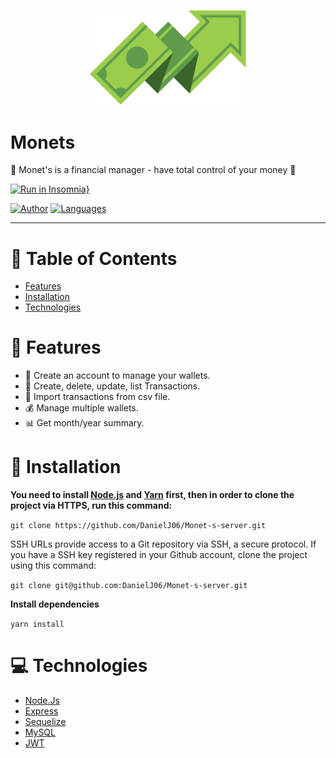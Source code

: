 <p align="center">
   <img src=".github/logo.png" width="250"/>
</p>

# Monets
 💸 Monet's is a financial manager - have total control of your money 💸

[![Run in Insomnia}](https://insomnia.rest/images/run.svg)](https://insomnia.rest/run/?label=Monet's&uri=https%3A%2F%2Fgithub.com%2FDanielJ06%2FMonet-s-server%2Fblob%2Fmaster%2F.github%2Fdocumentation.json)

[![Author](https://img.shields.io/badge/author-DanielJ06-7FCD91?style=flat-square)](https://github.com/danielj06)
[![Languages](https://img.shields.io/github/languages/count/DanielJ06/Monet-s-server?color=%7FCD91&style=flat-square)](#)

<hr />

# :pushpin: Table of Contents

* [Features](#brain-features)
* [Installation](#construction_worker-installation)
* [Technologies](#computer-technologies)

# :brain: Features

*  🤵 Create an account to manage your wallets.
*  📝 Create, delete, update, list Transactions.
*  📨 Import transactions from csv file.
*  💰 Manage multiple wallets.
*  📊 Get month/year summary.

# :construction_worker: Installation

**You need to install [Node.js](https://nodejs.org/en/download/) and [Yarn](https://yarnpkg.com/) first, then in order to clone the project via HTTPS, run this command:**

```git clone https://github.com/DanielJ06/Monet-s-server.git```

SSH URLs provide access to a Git repository via SSH, a secure protocol. If you have a SSH key registered in your Github account, clone the project using this command:

```git clone git@github.com:DanielJ06/Monet-s-server.git```

**Install dependencies**

```yarn install```

# :computer: Technologies

*  [Node.Js](https://nodejs.org/en/)
*  [Express](https://expressjs.com/pt-br/)
*  [Sequelize](https://sequelize.org/)
*  [MySQL](https://www.mysql.com/)
*  [JWT](https://jwt.io/)
